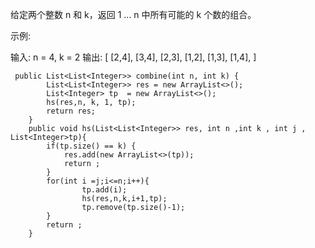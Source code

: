 给定两个整数 n 和 k，返回 1 ... n 中所有可能的 k 个数的组合。

示例:

输入: n = 4, k = 2
输出:
[
  [2,4],
  [3,4],
  [2,3],
  [1,2],
  [1,3],
  [1,4],
]
```
 public List<List<Integer>> combine(int n, int k) {
        List<List<Integer>> res = new ArrayList<>();
        List<Integer> tp  = new ArrayList<>();
        hs(res,n, k, 1, tp);
        return res;
    }
    public void hs(List<List<Integer>> res, int n ,int k , int j , List<Integer>tp){
        if(tp.size() == k) {
            res.add(new ArrayList<>(tp));
            return ;
        }
        for(int i =j;i<=n;i++){
                tp.add(i);
                hs(res,n,k,i+1,tp);
                tp.remove(tp.size()-1);
        }
        return ;
    }
```
